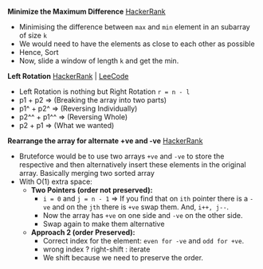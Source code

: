 **Minimize the Maximum Difference** [HackerRank](https://www.hackerrank.com/contests/90-days-of-coding/challenges/angry-children)

- Minimising the difference between `max` and `min` element in an subarray of size `k`
- We would need to have the elements as close to each other as possible
- Hence, Sort
- Now, slide a window of length `k` and get the min.

**Left Rotation** [HackerRank](https://www.hackerrank.com/contests/90-days-of-coding/challenges/array-left-rotation) |
[LeeCode](https://leetcode.com/problems/rotate-array/)

- Left Rotation is nothing but Right Rotation `r = n - l`
- p1 + p2 => (Breaking the array into two parts)
- p1^ + p2^ => (Reversing Individually)
- p2^^ + p1^^ => (Reversing Whole)
- p2 + p1 => (What we wanted)

**Rearrange the array for alternate +ve and -ve** [HackerRank](https://www.hackerrank.com/contests/90-days-of-coding/challenges/rearrange-the-array-5)

- Bruteforce would be to use two arrays `+ve` and `-ve` to store the respective and then alternatively insert these
  elements in the original array. Basically merging two sorted array
- With O(1) extra space:
  - **Two Pointers (order not preserved):**
    - `i = 0` and `j = n - 1` => If you find that on `ith` pointer there is a `-ve` and on the `jth` there is `+ve`
      swap them. And, `i++, j--`.
    - Now the array has `+ve` on one side and `-ve` on the other side.
    - Swap again to make them alternative
  - **Approach 2 (order Preserved):**
    - Correct index for the element: `even for -ve` and `odd for +ve`.
    - wrong index ? right-shift : iterate
    - We shift because we need to preserve the order.
